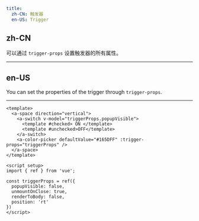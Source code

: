 ```yaml
title:
  zh-CN: 触发器
  en-US: Trigger
```

## zh-CN

可以通过 `trigger-props` 设置触发器的所有属性。

---

## en-US

You can set the properties of the trigger through `trigger-props`.

---

```vue
<template>
  <a-space direction="vertical">
    <a-switch v-model="triggerProps.popupVisible">
      <template #checked> ON </template>
      <template #unchecked>OFF</template>
    </a-switch>
    <a-color-picker defaultValue="#165DFF" :trigger-props="triggerProps" />
  </a-space>
</template>

<script setup>
import { ref } from 'vue';

const triggerProps = ref({
  popupVisible: false,
  unmountOnClose: true,
  renderToBody: false,
  position: 'rt'
})
</script>
```
